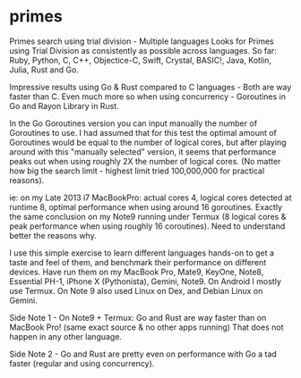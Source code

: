 # primes
Primes search using trial division - Multiple languages 
Looks for Primes using Trial Division as consistently as possible across languages.
So far: Ruby, Python, C, C++, Objectice-C, Swift, Crystal, BASIC!, Java, Kotlin, Julia, Rust and Go.

Impressive results using Go & Rust compared to C languages - Both are way faster than C.
Even much more so when using concurrency - Goroutines in Go and Rayon Library in Rust.

In the Go Goroutines version you can input manually the number of Goroutines to use. 
I had assumed that for this test the optimal amount of Goroutines would be equal to the number of logical cores, but after playing around with this "manually selected" version, it seems that performance peaks out when using roughly 2X the number of logical cores. (No matter how big the search limit - highest limit tried 100,000,000 for practical reasons).

ie: on my Late 2013 i7 MacBookPro: actual cores 4, logical cores detected at runtime 8, optimal performance when using around 16 goroutines. Exactly the same conclusion on my Note9 running under Termux (8 logical cores & peak performance when using roughly 16 coroutines). Need to understand better the reasons why.

I use this simple exercise to learn different languages hands-on to get a taste and feel of them, and benchmark their performance on different devices. 
Have run them on my MacBook Pro, Mate9, KeyOne, Note8, Essential PH-1, iPhone X (Pythonista), Gemini, Note9.
On Android I mostly use Termux. On Note 9 also used Linux on Dex, and Debian Linux on Gemini.

Side Note 1 - On Note9 + Termux: Go and Rust are way faster than on MacBook Pro! (same exact source & no other apps running)
              That does not happen in any other language.

Side Note 2 - Go and Rust are pretty even on performance with Go a tad faster (regular and using concurrency).



